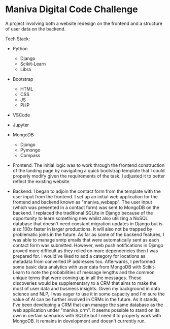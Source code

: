 # Maniva Digital Code Challenge

A project involving both a website redesign on the frontend and a structure of user data on the backend.

Tech Stack:
* Python
  * Django
  * Scikit-Learn
  * Libra
* Bootstrap 
  * HTML
  * CSS
  * JS
  * PHP
* VSCode
* Jupyter
* MongoDB 
  * Djongo 
  * Pymongo
  * Compass

* Frontend: 
The initial logic was to work through the frontend construction of the landing page by navigating a quick bootstrap template that I could properly modify given the requirements of the task. I adjusted it to better reflect the existing website. 

* Backend: 
I began to adjoin the contact form from the template with the user input from the frontend. I set up an initial web application for the frontend and backend known as "maniva_webapp". The user input (which was presented in a contact form) was sent to MongoDB on the backend. I replaced the traditional SQLite in Django because of the opportunity to learn something new whilst also utilizing a NoSQL database that doesn't need constant migration updates in Django but is also 100x faster in larger productions. It will also not be trapped by problematic joins in the future. As far as some of the backend features, I was able to manage smtp emails that were automatically sent as each contact form was submitted. However, web push notifications in Django proved more difficult as they relied on more dependencies then I was prepared for. I would've liked to add a category for locations as metadata from converted IP addresses too. Afterwards, I performed some basic data analytics with user data from MongoDB with Scikit-Learn to note the probabilities of message lengths and the common unique terms that were coming up in all the messages. These discoveries would be supplementary to a CRM that aims to make the most of user data and business insights. Given my background in data science and NLP, I was eager to use it in some capacity and I'm sure the value of AI can be further involved in CRMs in the future. As it stands, I've been developing a CRM that can manage the same database as the web application under "maniva_crm". It seems possible to stand on its own in certain scenarios with SQLite but I need it to properly work with MongoDB. It remains in development and doesn't currently run.